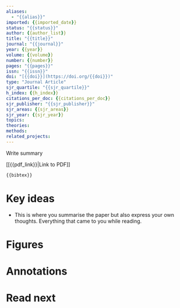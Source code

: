 ```yaml
---
aliases:
  - "{{alias}}"
imported: {{imported_date}}
status: "{{status}}"
author: {{author_list}}
title: "{{title}}"
journal: "{{journal}}"
year: {{year}}
volume: {{volume}}
number: {{number}}
pages: "{{pages}}"
issn: "{{issn}}"
doi: "[{{doi}}](https://doi.org/{{doi}})"
type: "Journal Article"
sjr_quartile: "{{sjr_quartile}}"
h_index: {{h_index}}
citations_per_doc: {{citations_per_doc}}
sjr_publisher: "{{sjr_publisher}}"
sjr_areas: {{sjr_areas}}
sjr_year: {{sjr_year}}
topics:
theories: 
methods: 
related_projects:
---
```


Write summary

[[{{pdf_link}}|Link to PDF]]

```latex
{{bibtex}}
```

# Key ideas

- This is where you summarise the paper but also express your own thoughts. Everything that came to you while reading.

# Figures

# Annotations

# Read next